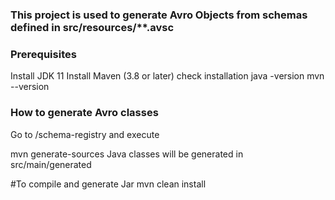 ### This project is used to generate Avro Objects from schemas defined in src/resources/**.avsc
### Prerequisites 
Install JDK 11
Install Maven (3.8 or later)
check installation 
java -version
mvn --version

### How to generate Avro classes
Go to /schema-registry and execute

mvn generate-sources
Java classes will be generated in src/main/generated

#To compile and generate Jar
mvn clean install
